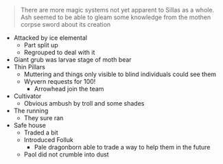 > There are more magic systems not yet apparent to Sillas as a whole. Ash seemed to be able to gleam some knowledge from the mothen corpse sword about its creation

- Attacked by ice elemental 
	- Part split up
	- Regrouped to deal with it
- Giant grub was larvae stage of moth bear 
- Thin Pillars 
	- Muttering and things only visible to blind individuals could see them 
	- Wyvern requests for 100!
		- Arrowhead join the team 
- Cultivator 
	- Obvious ambush by troll and some shades 
- The running
	- They sure ran 
- Safe house
	- Traded a bit 
	- Introduced Folluk
		- Pale dragonborn able to trade a way to help them in the future 
	- Paol did not crumble into dust 